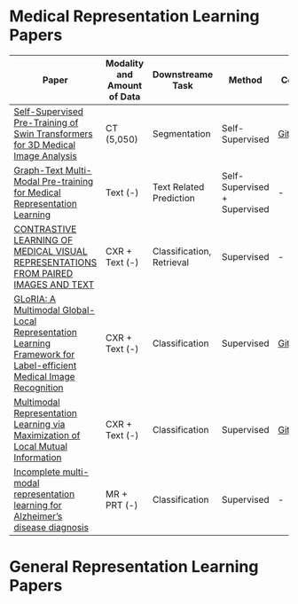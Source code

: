 # Medical Representation Learning Papers

| Paper            | Modality and Amount of Data          | Downstreame Task      |  Method         | Code            | Year            |
|------------------|-------------------|---------------------- |-----------------|-----------------|-----------------|
|[Self-Supervised Pre-Training of Swin Transformers for 3D Medical Image Analysis](https://arxiv.org/abs/2111.14791)| CT (5,050)  | Segmentation                  | Self-Supervised            | [GitHub](]https://monai.io/research/swin-unetr)           | 2022            |
|[Graph-Text Multi-Modal Pre-training for Medical Representation Learning](https://arxiv.org/abs/2203.09994)| Text (-)  | Text Related Prediction                  | Self-Supervised + Supervised            |-          | 2022            |
|[CONTRASTIVE LEARNING OF MEDICAL VISUAL REPRESENTATIONS FROM PAIRED IMAGES AND TEXT](https://arxiv.org/abs/2010.00747)| CXR + Text (-)  | Classification, Retrieval               | Supervised            |-          | 2020            |
|[GLoRIA: A Multimodal Global-Local Representation Learning Framework for Label-efficient Medical Image Recognition](https://openaccess.thecvf.com/content/ICCV2021/papers/Huang_GLoRIA_A_Multimodal_Global-Local_Representation_Learning_Framework_for_Label-Efficient_Medical_ICCV_2021_paper.pdf)| CXR + Text (-)  | Classification               | Supervised            |[GitHub](https://github.com/marshuang80/gloria)          | 2021            |
|[Multimodal Representation Learning via Maximization of Local Mutual Information](https://arxiv.org/abs/2103.04537)| CXR + Text (-)  | Classification               | Supervised            |[GitHub](https://github.com/RayRuizhiLiao/mutual_info_img_txt)         | 2021            |
|[Incomplete multi-modal representation learning for Alzheimer’s disease diagnosis](https://www.sciencedirect.com/science/article/pii/S1361841520303170?casa_token=q-6oKVfV5OMAAAAA:0rZY3lV90PebS7qfmNIPkB2m76KeKKnNI5CX9ZWKxlz-qEgvKwjtGMA2p2j3tRxMGZWScVzo)| MR + PRT (-)  | Classification               | Supervised            |-        | 2021            |

# General Representation Learning Papers
